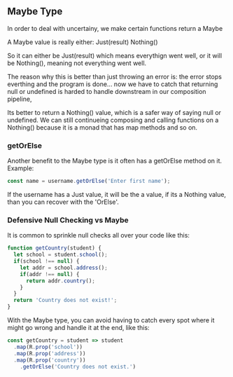 ## Maybe Type

In order to deal with uncertainy, we make certain functions return a Maybe

A Maybe value is really either:
Just(result)
Nothing()

So it can either be Just(result) which means everythign went well, or
it will be Nothing(), meaning not everything went well.

The reason why this is better than just throwing an error is:
  the error stops everthing and the program is done... now we have to catch that
  returning null or undefined is harded to handle downstream in our composition pipeline,

Its better to return a Nothing() value, which is a safer way of saying null or undefined.
We can still continueing composing and calling functions on a Nothing() because it is a monad that
has map methods and so on.

### getOrElse
Another benefit to the Maybe type is it often has a getOrElse method on it. Example:
```js
const name = username.getOrElse('Enter first name');
```
If the username has a Just value, it will be the a value, if its a Nothing value, than you can 
recover with the 'OrElse'.

### Defensive Null Checking vs Maybe
It is common to sprinkle null checks all over your code like this:
```js
function getCountry(student) {    
  let school = student.school();    
  if(school !== null) {       
    let addr = school.address();       
    if(addr !== null) {          
      return addr.country();       
    }    
  }    
  return 'Country does not exist!'; 
}
```

With the Maybe type, you can avoid having to catch every spot where it might go wrong and handle it at the end, like this:
```js
const getCountry = student => student
  .map(R.prop('school'))
  .map(R.prop('address'))
  .map(R.prop('country'))
    .getOrElse('Country does not exist.')
```
